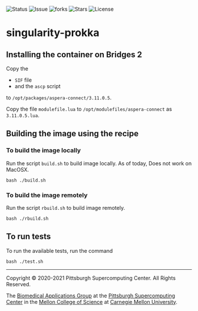 ![Status](https://github.com/pscedu/singularity-prokka/actions/workflows/main.yml/badge.svg)
![Issue](https://img.shields.io/github/issues/pscedu/singularity-prokka)
![forks](https://img.shields.io/github/forks/pscedu/singularity-prokka)
![Stars](https://img.shields.io/github/stars/pscedu/singularity-prokka)
![License](https://img.shields.io/github/license/pscedu/singularity-prokka)

# singularity-prokka
## Installing the container on Bridges 2
Copy the

* `SIF` file
* and the `ascp` script

to `/opt/packages/aspera-connect/3.11.0.5`.

Copy the file `modulefile.lua` to `/opt/modulefiles/aspera-connect` as `3.11.0.5.lua`.

## Building the image using the recipe
### To build the image locally
Run the script `build.sh` to build image locally. As of today, Does not work on MacOSX.

```
bash ./build.sh
```

### To build the image remotely
Run the script `rbuild.sh` to build image remotely.

```
bash ./rbuild.sh
```

## To run tests
To run the available tests, run the command

```
bash ./test.sh
```

---
Copyright © 2020-2021 Pittsburgh Supercomputing Center. All Rights Reserved.

The [Biomedical Applications Group](https://www.psc.edu/biomedical-applications/) at the [Pittsburgh Supercomputing
Center](http://www.psc.edu) in the [Mellon College of Science](https://www.cmu.edu/mcs/) at [Carnegie Mellon University](http://www.cmu.edu).
